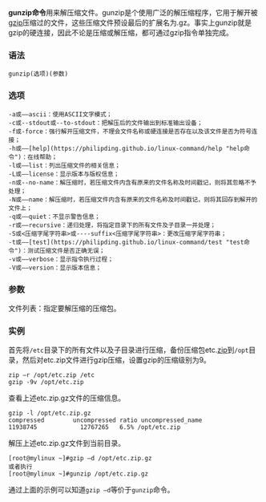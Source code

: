 **gunzip命令**用来解压缩文件。gunzip是个使用广泛的解压缩程序，它用于解开被[gzip](https://philipding.github.io/linux-command/gzip "gzip命令")压缩过的文件，这些压缩文件预设最后的扩展名为.gz。事实上gunzip就是gzip的硬连接，因此不论是压缩或解压缩，都可通过gzip指令单独完成。

### 语法  

```
gunzip(选项)(参数)
```

### 选项  

```
-a或——ascii：使用ASCII文字模式；
-c或--stdout或--to-stdout：把解压后的文件输出到标准输出设备；
-f或-force：强行解开压缩文件，不理会文件名称或硬连接是否存在以及该文件是否为符号连接；
-h或——[help](https://philipding.github.io/linux-command/help "help命令")：在线帮助；
-l或——list：列出压缩文件的相关信息；
-L或——license：显示版本与版权信息；
-n或--no-name：解压缩时，若压缩文件内含有原来的文件名称及时间戳记，则将其忽略不予处理；
-N或——name：解压缩时，若压缩文件内含有原来的文件名称及时间戳记，则将其回存到解开的文件上；
-q或——quiet：不显示警告信息；
-r或——recursive：递归处理，将指定目录下的所有文件及子目录一并处理；
-S或<压缩字尾字符串>或----suffix<压缩字尾字符串>：更改压缩字尾字符串；
-t或——[test](https://philipding.github.io/linux-command/test "test命令")：测试压缩文件是否正确无误；
-v或——verbose：显示指令执行过程；
-V或——version：显示版本信息；
```

### 参数  

文件列表：指定要解压缩的压缩包。

### 实例  

首先将`/etc`目录下的所有文件以及子目录进行压缩，备份压缩包etc.[zip](https://philipding.github.io/linux-command/zip "zip命令")到`/opt`目录，然后对etc.zip文件进行gzip压缩，设置gzip的压缩级别为9。

```
zip –r /opt/etc.zip /etc
gzip -9v /opt/etc.zip
```

查看上述etc.zip.gz文件的压缩信息。

```
gzip -l /opt/etc.zip.gz
compressed        uncompressed ratio uncompressed_name
11938745            12767265   6.5% /opt/etc.zip
```

解压上述etc.zip.gz文件到当前目录。

```
[root@mylinux ~]#gzip –d /opt/etc.zip.gz 
或者执行
[root@mylinux ~]#gunzip /opt/etc.zip.gz
```

通过上面的示例可以知道`gzip –d`等价于`gunzip`命令。
